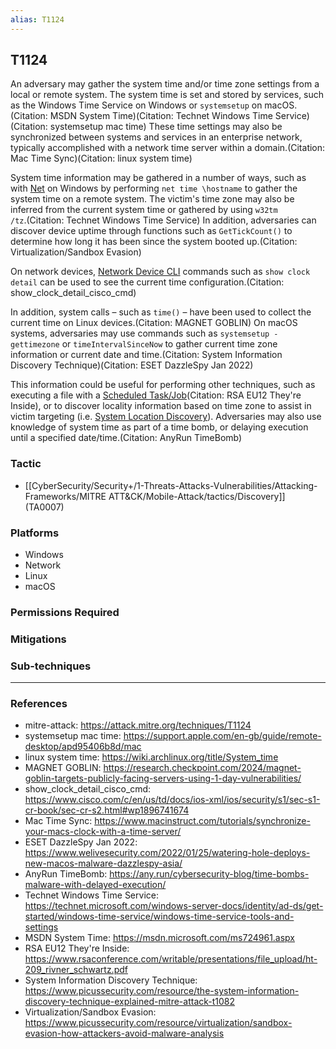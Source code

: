 ```yaml
---
alias: T1124
---
```


## T1124

An adversary may gather the system time and/or time zone settings from a local or remote system. The system time is set and stored by services, such as the Windows Time Service on Windows or <code>systemsetup</code> on macOS.(Citation: MSDN System Time)(Citation: Technet Windows Time Service)(Citation: systemsetup mac time) These time settings may also be synchronized between systems and services in an enterprise network, typically accomplished with a network time server within a domain.(Citation: Mac Time Sync)(Citation: linux system time)

System time information may be gathered in a number of ways, such as with [Net](https://attack.mitre.org/software/S0039) on Windows by performing <code>net time \\hostname</code> to gather the system time on a remote system. The victim's time zone may also be inferred from the current system time or gathered by using <code>w32tm /tz</code>.(Citation: Technet Windows Time Service) In addition, adversaries can discover device uptime through functions such as <code>GetTickCount()</code> to determine how long it has been since the system booted up.(Citation: Virtualization/Sandbox Evasion)

On network devices, [Network Device CLI](https://attack.mitre.org/techniques/T1059/008) commands such as `show clock detail` can be used to see the current time configuration.(Citation: show_clock_detail_cisco_cmd)

In addition, system calls – such as <code>time()</code> – have been used to collect the current time on Linux devices.(Citation: MAGNET GOBLIN) On macOS systems, adversaries may use commands such as <code>systemsetup -gettimezone</code> or <code>timeIntervalSinceNow</code> to gather current time zone information or current date and time.(Citation: System Information Discovery Technique)(Citation: ESET DazzleSpy Jan 2022)

This information could be useful for performing other techniques, such as executing a file with a [Scheduled Task/Job](https://attack.mitre.org/techniques/T1053)(Citation: RSA EU12 They're Inside), or to discover locality information based on time zone to assist in victim targeting (i.e. [System Location Discovery](https://attack.mitre.org/techniques/T1614)). Adversaries may also use knowledge of system time as part of a time bomb, or delaying execution until a specified date/time.(Citation: AnyRun TimeBomb)


### Tactic
- [[CyberSecurity/Security+/1-Threats-Attacks-Vulnerabilities/Attacking-Frameworks/MITRE ATT&CK/Mobile-Attack/tactics/Discovery]] (TA0007)

### Platforms
- Windows
- Network
- Linux
- macOS

### Permissions Required

### Mitigations

### Sub-techniques


---
### References

- mitre-attack: https://attack.mitre.org/techniques/T1124
- systemsetup mac time: https://support.apple.com/en-gb/guide/remote-desktop/apd95406b8d/mac
- linux system time: https://wiki.archlinux.org/title/System_time
- MAGNET GOBLIN: https://research.checkpoint.com/2024/magnet-goblin-targets-publicly-facing-servers-using-1-day-vulnerabilities/
- show_clock_detail_cisco_cmd: https://www.cisco.com/c/en/us/td/docs/ios-xml/ios/security/s1/sec-s1-cr-book/sec-cr-s2.html#wp1896741674
- Mac Time Sync: https://www.macinstruct.com/tutorials/synchronize-your-macs-clock-with-a-time-server/
- ESET DazzleSpy Jan 2022: https://www.welivesecurity.com/2022/01/25/watering-hole-deploys-new-macos-malware-dazzlespy-asia/
- AnyRun TimeBomb: https://any.run/cybersecurity-blog/time-bombs-malware-with-delayed-execution/
- Technet Windows Time Service: https://technet.microsoft.com/windows-server-docs/identity/ad-ds/get-started/windows-time-service/windows-time-service-tools-and-settings
- MSDN System Time: https://msdn.microsoft.com/ms724961.aspx
- RSA EU12 They're Inside: https://www.rsaconference.com/writable/presentations/file_upload/ht-209_rivner_schwartz.pdf
- System Information Discovery Technique: https://www.picussecurity.com/resource/the-system-information-discovery-technique-explained-mitre-attack-t1082
- Virtualization/Sandbox Evasion: https://www.picussecurity.com/resource/virtualization/sandbox-evasion-how-attackers-avoid-malware-analysis
